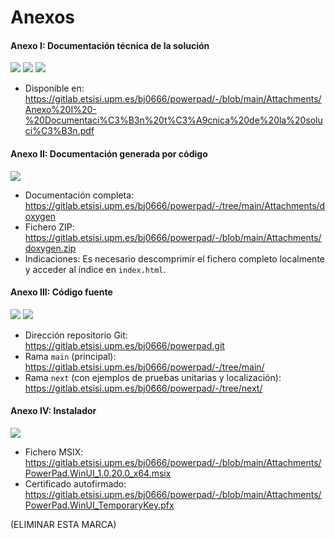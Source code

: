 # Anexos

#### **Anexo I**: Documentación técnica de la solución

![](./Pictures/Pasted-image-20250704163423.png)
![](./Pictures/Pasted-image-20250704163453.png)
![](./Pictures/Pasted-image-20250704163507.png)

- Disponible en: https://gitlab.etsisi.upm.es/bj0666/powerpad/-/blob/main/Attachments/Anexo%20I%20-%20Documentaci%C3%B3n%20t%C3%A9cnica%20de%20la%20soluci%C3%B3n.pdf

#### **Anexo II**: Documentación generada por código

![](./Pictures/Pasted-image-20250704163302.png)

- Documentación completa: https://gitlab.etsisi.upm.es/bj0666/powerpad/-/tree/main/Attachments/doxygen
- Fichero ZIP: https://gitlab.etsisi.upm.es/bj0666/powerpad/-/blob/main/Attachments/doxygen.zip
- Indicaciones: Es necesario descomprimir el fichero completo localmente y acceder al índice en `index.html`.

#### **Anexo III**: Código fuente

![](./Pictures/Pasted-image-20250704162850.png)
![](./Pictures/Pasted-image-20250704163044.png)

- Dirección repositorio Git: https://gitlab.etsisi.upm.es/bj0666/powerpad.git
- Rama `main` (principal): https://gitlab.etsisi.upm.es/bj0666/powerpad/-/tree/main/
- Rama `next` (con ejemplos de pruebas unitarias y localización): https://gitlab.etsisi.upm.es/bj0666/powerpad/-/tree/next/

#### **Anexo IV**: Instalador

![](./Pictures/Captura-de-pantalla-2025-05-24-165123.png)

- Fichero MSIX: https://gitlab.etsisi.upm.es/bj0666/powerpad/-/blob/main/Attachments/PowerPad.WinUI_1.0.20.0_x64.msix
- Certificado autofirmado: https://gitlab.etsisi.upm.es/bj0666/powerpad/-/blob/main/Attachments/PowerPad.WinUI_TemporaryKey.pfx

(ELIMINAR ESTA MARCA)
